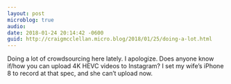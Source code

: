 ```yaml
---
layout: post
microblog: true
audio: 
date: 2018-01-24 20:14:42 -0600
guid: http://craigmcclellan.micro.blog/2018/01/25/doing-a-lot.html
---
```

Doing a lot of crowdsourcing here lately. I apologize. Does anyone know if/how you can upload 4K HEVC videos to Instagram? I set my wife’s iPhone 8 to record at that spec, and she can’t upload now.

